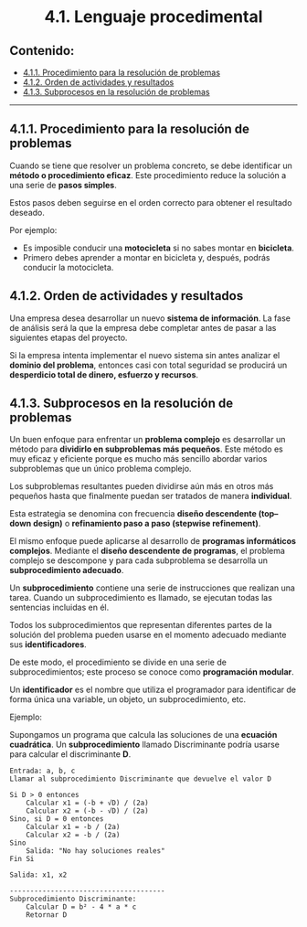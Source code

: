 <h1 align="center">4.1. Lenguaje procedimental
<div align="center">

</div>

## Contenido:

- [4.1.1. Procedimiento para la resolución de problemas](#411-procedimiento-para-la-resolución-de-problemas)
- [4.1.2. Orden de actividades y resultados](#412-orden-de-actividades-y-resultados)
- [4.1.3. Subprocesos en la resolución de problemas](#413-subprocesos-en-la-resolución-de-problemas)

---

## 4.1.1. Procedimiento para la resolución de problemas

Cuando se tiene que resolver un problema concreto, se debe identificar un **método o procedimiento eficaz**.
Este procedimiento reduce la solución a una serie de **pasos simples**.

Estos pasos deben seguirse en el orden correcto para obtener el resultado deseado.

Por ejemplo:

- Es imposible conducir una **motocicleta** si no sabes montar en **bicicleta**.
- Primero debes aprender a montar en bicicleta y, después, podrás conducir la motocicleta.

## 4.1.2. Orden de actividades y resultados

Una empresa desea desarrollar un nuevo **sistema de información**.
La fase de análisis será la que la empresa debe completar antes de pasar a las siguientes etapas del proyecto.

Si la empresa intenta implementar el nuevo sistema sin antes analizar el **dominio del problema**, entonces casi con total seguridad se producirá un **desperdicio total de dinero, esfuerzo y recursos**.

## 4.1.3. Subprocesos en la resolución de problemas

Un buen enfoque para enfrentar un **problema complejo** es desarrollar un método para **dividirlo en subproblemas más pequeños**.
Este método es muy eficaz y eficiente porque es mucho más sencillo abordar varios subproblemas que un único problema complejo.

Los subproblemas resultantes pueden dividirse aún más en otros más pequeños hasta que finalmente puedan ser tratados de manera **individual**.

Esta estrategia se denomina con frecuencia **diseño descendente (top–down design)** o **refinamiento paso a paso (stepwise refinement)**.

El mismo enfoque puede aplicarse al desarrollo de **programas informáticos complejos**.
Mediante el **diseño descendente de programas**, el problema complejo se descompone y para cada subproblema se desarrolla un **subprocedimiento adecuado**.

Un **subprocedimiento** contiene una serie de instrucciones que realizan una tarea.
Cuando un subprocedimiento es llamado, se ejecutan todas las sentencias incluidas en él.

Todos los subprocedimientos que representan diferentes partes de la solución del problema pueden usarse en el momento adecuado mediante sus **identificadores**.

De este modo, el procedimiento se divide en una serie de subprocedimientos; este proceso se conoce como **programación modular**.

Un **identificador** es el nombre que utiliza el programador para identificar de forma única una variable, un objeto, un subprocedimiento, etc.

Ejemplo: 

Supongamos un programa que calcula las soluciones de una **ecuación cuadrática**.
Un **subprocedimiento** llamado Discriminante podría usarse para calcular el discriminante **D**.

```
Entrada: a, b, c
Llamar al subprocedimiento Discriminante que devuelve el valor D

Si D > 0 entonces
    Calcular x1 = (-b + √D) / (2a)
    Calcular x2 = (-b - √D) / (2a)
Sino, si D = 0 entonces
    Calcular x1 = -b / (2a)
    Calcular x2 = -b / (2a)
Sino
    Salida: "No hay soluciones reales"
Fin Si

Salida: x1, x2

--------------------------------------
Subprocedimiento Discriminante:
    Calcular D = b² - 4 * a * c
    Retornar D
```
